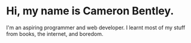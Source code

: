Hi, my name is Cameron Bentley.
=======
I'm an aspiring programmer and web developer. I learnt most of my stuff from books, the internet, and boredom. 